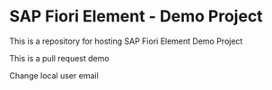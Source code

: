 # SAP Fiori Element - Demo Project

This is a repository for hosting SAP Fiori Element Demo Project

This is a pull request demo

Change local user email